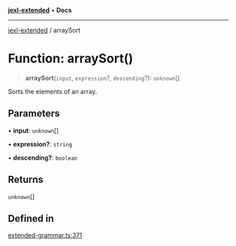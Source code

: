[**jexl-extended**](../README.md) • **Docs**

***

[jexl-extended](../globals.md) / arraySort

# Function: arraySort()

> **arraySort**(`input`, `expression`?, `descending`?): `unknown`[]

Sorts the elements of an array.

## Parameters

• **input**: `unknown`[]

• **expression?**: `string`

• **descending?**: `boolean`

## Returns

`unknown`[]

## Defined in

[extended-grammar.ts:371](https://github.com/nikoraes/jexl-extended/blob/06a031f168fa218082d7ed9df57973f42e70c755/src/extended-grammar.ts#L371)
